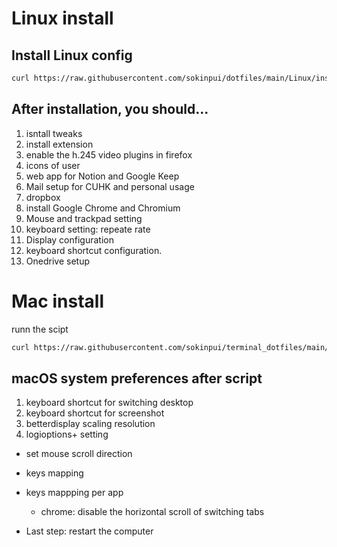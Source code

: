 # Linux install
## Install Linux config
```sh
curl https://raw.githubusercontent.com/sokinpui/dotfiles/main/Linux/install.sh | sh
```
## After installation, you should...
1. isntall tweaks
2. install extension
3. enable the h.245 video plugins in firefox
4. icons of user
5. web app for Notion and Google Keep
6. Mail setup for CUHK and personal usage
7. dropbox
8. install Google Chrome and Chromium
9. Mouse and trackpad setting
10. keyboard setting: repeate rate
11. Display configuration
12. keyboard shortcut configuration.
13. Onedrive setup

# Mac install

runn the scipt
```sh
curl https://raw.githubusercontent.com/sokinpui/terminal_dotfiles/main/setup.sh | sh
```

## macOS system preferences after script
1. keyboard shortcut for switching desktop
2. keyboard shortcut for screenshot
3. betterdisplay scaling resolution
4. logioptions+ setting
  - set mouse scroll direction
  - keys mapping
  - keys mappping per app
    - chrome: disable the horizontal scroll of switching tabs

- Last step: restart the computer

